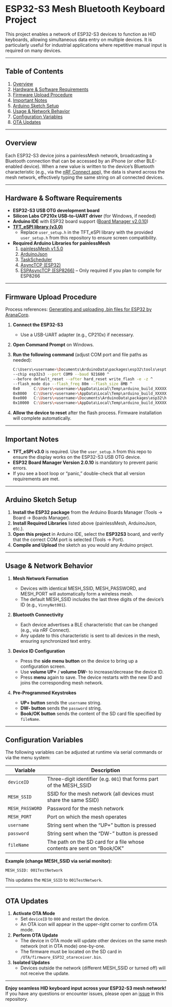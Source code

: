 # ESP32-S3 Mesh Bluetooth Keyboard Project

This project enables a network of ESP32-S3 devices to function as HID keyboards, allowing simultaneous data entry on multiple devices. It is particularly useful for industrial applications where repetitive manual input is required on many devices.

---

## Table of Contents
1. [Overview](#overview)  
2. [Hardware & Software Requirements](#hardware--software-requirements)  
3. [Firmware Upload Procedure](#firmware-upload-procedure)  
4. [Important Notes](#important-notes)  
5. [Arduino Sketch Setup](#arduino-sketch-setup)  
6. [Usage & Network Behavior](#usage--network-behavior)  
7. [Configuration Variables](#configuration-variables)  
8. [OTA Updates](#ota-updates)  

---

## Overview
Each ESP32-S3 device joins a painlessMesh network, broadcasting a Bluetooth connection that can be accessed by an iPhone (or other BLE-enabled device). When a new value is written to the device’s Bluetooth characteristic (e.g., via the [nRF Connect app](https://www.nordicsemi.com/Products/Development-tools/nrf-connect-for-mobile)), the data is shared across the mesh network, effectively typing the same string on all connected devices.

---

## Hardware & Software Requirements
- **ESP32-S3 USB OTG development board**  
- **Silicon Labs CP210x USB-to-UART driver** (for Windows, if needed)  
- **Arduino IDE** with ESP32 board support ([Board Manager v2.0.10](https://github.com/espressif/arduino-esp32))  
- **[TFT_eSPI library (v3.0)](https://github.com/Bodmer/TFT_eSPI)**
  - Replace `user_setup.h` in the TFT_eSPI library with the provided `user_setup.h` from this repository to ensure screen compatibility.  
- **Required Arduino Libraries for painlessMesh**  
  1. [painlessMesh v1.5.0](https://github.com/gmag11/painlessMesh)  
  2. [ArduinoJson](https://arduinojson.org/)  
  3. [TaskScheduler](https://github.com/arkhipenko/TaskScheduler)  
  4. [AsyncTCP (ESP32)](https://github.com/me-no-dev/AsyncTCP)  
  5. [ESPAsyncTCP (ESP8266)](https://github.com/me-no-dev/ESPAsyncTCP) – Only required if you plan to compile for ESP8266  

---

## Firmware Upload Procedure
Process references: [Generating and uploading .bin files for ESP32 by AranaCorp](https://www.aranacorp.com/en/generating-and-uploading-bin-files-for-esp32/).

1. **Connect the ESP32-S3**  
   - Use a USB-UART adapter (e.g., CP210x) if necessary.  
2. **Open Command Prompt** on Windows.  
3. **Run the following command** (adjust COM port and file paths as needed):

   ```bash
   C:\Users\<username>\Documents\ArduinoData\packages\esp32\tools\esptool_py\4.5.1\esptool.exe ^
   --chip esp32s3 --port COM9 --baud 921600 ^
   --before default_reset --after hard_reset write_flash -e -z ^
   --flash_mode dio --flash_freq 80m --flash_size 8MB ^
   0x0      C:\Users\<username>\AppData\Local\Temp\arduino_build_XXXXXX\project.ino.bootloader.bin ^
   0x8000   C:\Users\<username>\AppData\Local\Temp\arduino_build_XXXXXX\project.ino.partitions.bin ^
   0xe000   C:\Users\<username>\Documents\ArduinoData\packages\esp32\hardware\esp32\2.0.10\tools\partitions\boot_app0.bin ^
   0x10000  C:\Users\<username>\AppData\Local\Temp\arduino_build_XXXXXX\project.ino.bin
   ```

4. **Allow the device to reset** after the flash process. Firmware installation will complete automatically.

---

## Important Notes
- **TFT_eSPI v3.0** is required. Use the `user_setup.h` from this repo to ensure the display works on the ESP32-S3 USB OTG device.  
- **ESP32 Board Manager Version 2.0.10** is mandatory to prevent panic errors.  
- If you see a boot loop or “panic,” double-check that all version requirements are met.

---

## Arduino Sketch Setup
1. **Install the ESP32 package** from the Arduino Boards Manager (Tools → Board → Boards Manager).  
2. **Install Required Libraries** listed above (painlessMesh, ArduinoJson, etc.).  
3. **Open this project** in Arduino IDE, select the **ESP32S3** board, and verify that the correct COM port is selected (Tools → Port).  
4. **Compile and Upload** the sketch as you would any Arduino project.

---

## Usage & Network Behavior
1. **Mesh Network Formation**  
   - Devices with identical MESH_SSID, MESH_PASSWORD, and MESH_PORT will automatically form a wireless mesh.  
   - The default MESH_SSID includes the last three digits of the device’s ID (e.g., `VinnyNet001`).  

2. **Bluetooth Connectivity**  
   - Each device advertises a BLE characteristic that can be changed (e.g., via nRF Connect).  
   - Any update to this characteristic is sent to all devices in the mesh, ensuring synchronized text entry.  

3. **Device ID Configuration**  
   - Press the **side menu button** on the device to bring up a configuration screen.  
   - Use **volume UP+** / **volume DW-** to increase/decrease the device ID.  
   - Press **menu** again to save. The device restarts with the new ID and joins the corresponding mesh network.

4. **Pre-Programmed Keystrokes**  
   - **UP+ button** sends the `username` string.  
   - **DW- button** sends the `password` string.  
   - **Book/OK button** sends the content of the SD card file specified by `fileName`.

---

## Configuration Variables
The following variables can be adjusted at runtime via serial commands or via the menu system:

| Variable       | Description                                                               |
|----------------|---------------------------------------------------------------------------|
| `deviceID`     | Three-digit identifier (e.g. `001`) that forms part of the MESH_SSID       |
| `MESH_SSID`    | SSID for the mesh network (all devices must share the same SSID)           |
| `MESH_PASSWORD`| Password for the mesh network                                             |
| `MESH_PORT`    | Port on which the mesh operates                                           |
| `username`     | String sent when the “UP+” button is pressed                               |
| `password`     | String sent when the “DW-” button is pressed                              |
| `fileName`     | The path on the SD card for a file whose contents are sent on “Book/OK”   |

**Example (change MESH_SSID via serial monitor):**
```
MESH_SSID: 001TestNetwork
```
This updates the `MESH_SSID` to `001TestNetwork`.

---

## OTA Updates
1. **Activate OTA Mode**  
   - Set `deviceID` to `000` and restart the device.  
   - An OTA icon will appear in the upper-right corner to confirm OTA mode.  
2. **Perform OTA Update**  
   - The device in OTA mode will update other devices on the same mesh network (not in OTA mode) one-by-one.  
   - The firmware must be located on the SD card in `/OTA/firmware_ESP32_otareceiver.bin`.  
3. **Isolated Updates**  
   - Devices outside the network (different MESH_SSID or turned off) will not receive the update.

---

**Enjoy seamless HID keyboard input across your ESP32-S3 mesh network!** If you have any questions or encounter issues, please open an [issue](../../issues) in this repository.
